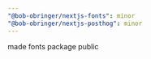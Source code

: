 ```yaml
---
"@bob-obringer/nextjs-fonts": minor
"@bob-obringer/nextjs-posthog": minor
---
```


made fonts package public
